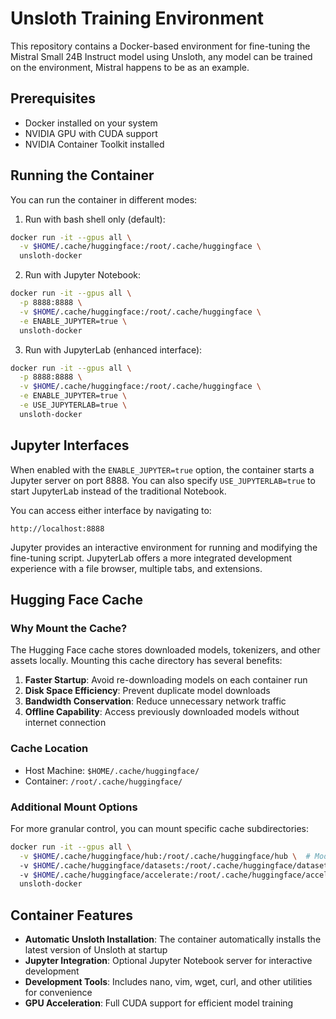 # Unsloth Training Environment

This repository contains a Docker-based environment for fine-tuning the Mistral Small 24B Instruct model using Unsloth, any model can be trained on the environment, Mistral happens to be as an example.

## Prerequisites

- Docker installed on your system
- NVIDIA GPU with CUDA support
- NVIDIA Container Toolkit installed

## Running the Container

You can run the container in different modes:

1. Run with bash shell only (default):
```bash
docker run -it --gpus all \
  -v $HOME/.cache/huggingface:/root/.cache/huggingface \
  unsloth-docker
```

2. Run with Jupyter Notebook:
```bash
docker run -it --gpus all \
  -p 8888:8888 \
  -v $HOME/.cache/huggingface:/root/.cache/huggingface \
  -e ENABLE_JUPYTER=true \
  unsloth-docker
```

3. Run with JupyterLab (enhanced interface):
```bash
docker run -it --gpus all \
  -p 8888:8888 \
  -v $HOME/.cache/huggingface:/root/.cache/huggingface \
  -e ENABLE_JUPYTER=true \
  -e USE_JUPYTERLAB=true \
  unsloth-docker
```

## Jupyter Interfaces

When enabled with the `ENABLE_JUPYTER=true` option, the container starts a Jupyter server on port 8888. You can also specify `USE_JUPYTERLAB=true` to start JupyterLab instead of the traditional Notebook.

You can access either interface by navigating to:
```
http://localhost:8888
```

Jupyter provides an interactive environment for running and modifying the fine-tuning script. JupyterLab offers a more integrated development experience with a file browser, multiple tabs, and extensions.

## Hugging Face Cache

### Why Mount the Cache?

The Hugging Face cache stores downloaded models, tokenizers, and other assets locally. Mounting this cache directory has several benefits:

1. **Faster Startup**: Avoid re-downloading models on each container run
2. **Disk Space Efficiency**: Prevent duplicate model downloads
3. **Bandwidth Conservation**: Reduce unnecessary network traffic
4. **Offline Capability**: Access previously downloaded models without internet connection

### Cache Location

- Host Machine: `$HOME/.cache/huggingface/`
- Container: `/root/.cache/huggingface/`

### Additional Mount Options

For more granular control, you can mount specific cache subdirectories:

```bash
docker run -it --gpus all \
  -v $HOME/.cache/huggingface/hub:/root/.cache/huggingface/hub \  # Model weights and files
  -v $HOME/.cache/huggingface/datasets:/root/.cache/huggingface/datasets \  # Dataset cache
  -v $HOME/.cache/huggingface/accelerate:/root/.cache/huggingface/accelerate \  # Accelerate configs
  unsloth-docker
```

## Container Features

- **Automatic Unsloth Installation**: The container automatically installs the latest version of Unsloth at startup
- **Jupyter Integration**: Optional Jupyter Notebook server for interactive development
- **Development Tools**: Includes nano, vim, wget, curl, and other utilities for convenience
- **GPU Acceleration**: Full CUDA support for efficient model training